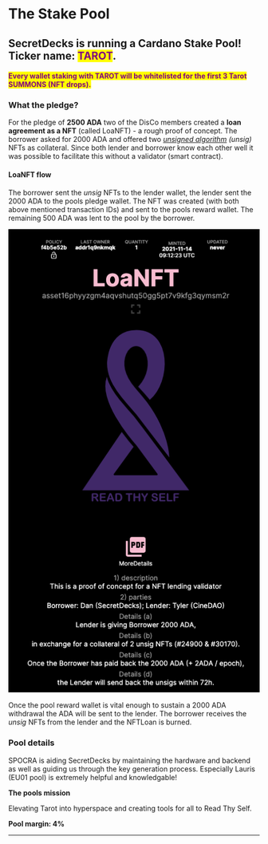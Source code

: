 # The Stake Pool

## SecretDecks is running a Cardano Stake Pool! Ticker name: <mark style="color:purple;">TAROT</mark>.

#### <mark style="color:purple;">Every wallet staking with TAROT will be whitelisted for the first 3 Tarot SUMMONS (NFT drops).</mark>

### What the pledge?

For the pledge of **2500 ADA** two of the DisCo members created a **loan agreement as a NFT** (called LoaNFT) - a rough proof of concept. The borrower asked for 2000 ADA and offered two [_unsigned algorithm_](https://www.unsigs.com/) _(unsig)_ NFTs as collateral. Since both lender and borrower know each other well it was possible to facilitate this without a validator (smart contract).&#x20;

#### LoaNFT flow

The borrower sent the _unsig_ NFTs to the lender wallet, the lender sent the 2000 ADA to the pools pledge wallet. The NFT was created (with both above mentioned transaction IDs) and sent to the pools reward wallet. The remaining 500 ADA was lent to the pool by the borrower.

![This is the LoaNFT ](../../../.gitbook/assets/LoaNFT.png)

Once the pool reward wallet is vital enough to sustain a 2000 ADA withdrawal the ADA will be sent to the lender. The borrower receives the _unsig_ NFTs from the lender and the NFTLoan is burned.

### Pool details

SPOCRA is aiding SecretDecks by maintaining the hardware and backend as well as guiding us through the key generation process. Especially Lauris (EU01 pool) is extremely helpful and knowledgable!

**The pools mission**

Elevating Tarot into hyperspace and creating tools for all to Read Thy Self.

**Pool margin: 4%**

****
